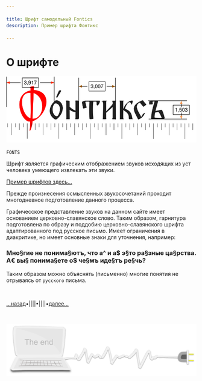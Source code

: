 ```yaml
---

title: Шрифт самодельный Fontics
description: Пример шрифта Фонтикс

---
```



<div class="navi"><nav id="navi"><!-- js --></nav></div>

# О шрифте

<span id="fert-font-img" class="img" onclick="imgResize()">![img](assets/svg/fert-font.svg)</span>

	FONTS

Шрифт является графическим отображением звуков исходящих из уст человека умеющего извлекать эти звуки.

[Пример шрифтов здесь…](https://fonts.a374.ru/)

Прежде произнесения осмысленных звукосочетаний проходит многодневное подготовление данного процесса.

Графичесское представление звуков на данном сайте имеет основанием церковно-славянское слово. Таким образом, гарнитура подготовлена по образу и поддобию церковно-славянского шрифта адаптированного под русское письмо. Имеет ограничения в диакритике, но имеет основные знаки для уточнения, например:

### Мно§гие не понима§ютъ, что а^ и а$ э§то ра§зные ца§рства. А€ вы§ понима§ете о$ че§мъ иде§тъ ре§чь?

Таким образом можно объяснять (письменно) многие понятия не отрываясь от `русского` письма.

<br>

[…назад](dobro-django.md)•||||•||||•[далее…](glagol-git.md)

<br>


<span id="comp-end-img" class="img" onclick="imgResize()">![img](assets/svg/comp-end.svg)</span>

<script src="assets/js/navi.js"></script>
